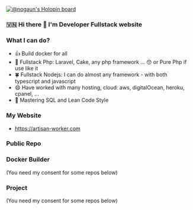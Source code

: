 [![@nogaun's Holopin board](https://holopin.me/nogaun)](https://holopin.io/@nogaun)


### 🇻🇳 Hi there 👋 I'm Developer Fullstack website 

### What I can do?
- 👍 Build docker for all 
- 🥇 Fullstack Php: Laravel, Cake, any php framework ... 😙 or Pure Php if use like it 
- 🍀 Fullstack Nodejs: I can do almost any framework - with both typescript and javascript
- 😄 Have worked with many hosting, cloud: aws, digitalOcean, heroku, cpanel, ...
- 🌝 Mastering SQL and Lean Code Style

### My Website

- https://artisan-worker.com

### Public Repo

### Docker Builder
(You need my consent for some repos below)

### Project
(You need my consent for some repos below)

